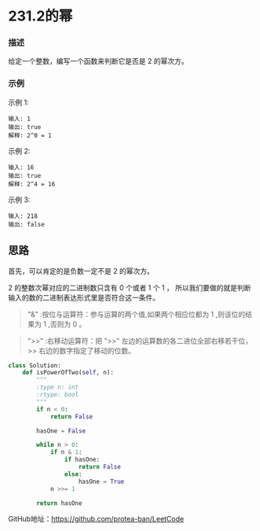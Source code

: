 # 231.2的幂

### 描述

给定一个整数，编写一个函数来判断它是否是 2 的幂次方。

### 示例

示例 1:

    输入: 1
    输出: true
    解释: 2^0 = 1

示例 2:

    输入: 16
    输出: true
    解释: 2^4 = 16

示例 3:

    输入: 218
    输出: false

## 思路

首先，可以肯定的是负数一定不是 2 的幂次方。

2 的整数次幂对应的二进制数只含有 0 个或者 1 个 1 ， 所以我们要做的就是判断输入的数的二进制表达形式里是否符合这一条件。 


>"&" :按位与运算符：参与运算的两个值,如果两个相应位都为 1 ,则该位的结果为 1 ,否则为 0 。



>">>" :右移动运算符：把 ">>" 左边的运算数的各二进位全部右移若干位， >> 右边的数字指定了移动的位数。

```python
class Solution:
    def isPowerOfTwo(self, n):
        """
        :type n: int
        :rtype: bool
        """
        if n < 0:
            return False

        hasOne = False

        while n > 0:
            if n & 1:
                if hasOne:
                    return False
                else:
                    hasOne = True
            n >>= 1

        return hasOne
```

GitHub地址：https://github.com/protea-ban/LeetCode